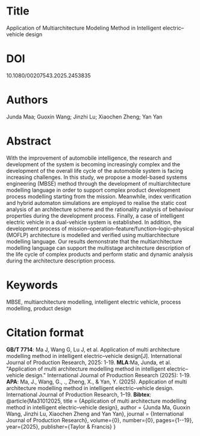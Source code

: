 # Title

Application of Multiarchitecture Modeling Method in Intelligent electric–vehicle design

# DOI

10.1080/00207543.2025.2453835

# Authors

Junda Maa; Guoxin Wang; Jinzhi Lu; Xiaochen Zheng; Yan Yan

# Abstract

With the improvement of automobile intelligence, the research and development of the system is becoming increasingly complex and the development of the overall life cycle of the automobile system is facing increasing challenges. In this study, we propose a model-based systems engineering (MBSE) method through the development of multiarchitecture modelling language in order to support complex product development process modelling starting from the mission. Meanwhile, index verification and hybrid automaton simulations are employed to realise the static cost analysis of an architecture scheme and the rationality analysis of behaviour properties during the development process. Finally, a case of intelligent electric vehicle in a dual-vehicle system is established. In addition, the development process of mission–operation–feature/function–logic–physical (MOFLP) architecture is modelled and verified using multiarchitecture modelling language. Our results demonstrate that the multiarchitecture modelling language can support the multistage architecture description of the life cycle of complex products and perform static and dynamic analysis during the architecture description process.

# Keywords

 MBSE, multiarchitecture modelling, intelligent electric vehicle, process modelling, product design

# Citation format

**GB/T 7714**: Ma J, Wang G, Lu J, et al. Application of multi architecture modelling method in intelligent electric–vehicle design[J]. International Journal of Production Research, 2025: 1-19.
**MLA**:Ma, Junda, et al. "Application of multi architecture modelling method in intelligent electric–vehicle design." International Journal of Production Research (2025): 1-19.
**APA**: Ma, J., Wang, G., ., Zheng, X., & Yan, Y. (2025). Application of multi architecture modelling method in intelligent electric–vehicle design. International Journal of Production Research, 1–19.
**Bibtex**:
@article{Ma31012025,
  title = {Application of multi architecture modelling method in intelligent electric–vehicle design},
  author = {Junda Ma, Guoxin Wang, Jinzhi Lu, Xiaochen Zheng and Yan Yan},
  journal = {International Journal of Production Research},
  volume={0},
  number={0},
  pages={1--19},
  year={2025},
  publisher={Taylor \& Francis}
}
